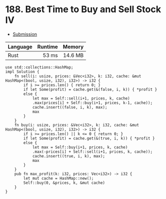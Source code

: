 # 188. Best Time to Buy and Sell Stock IV
- [Submission](https://leetcode.com/submissions/detail/1269663937/)

| Language | Runtime | Memory |
| :-       |       -:|      -:|
| Rust | 53 ms | 14.6 MB |
```
use std::collections::HashMap;
impl Solution {
    fn sell(i: usize, prices: &Vec<i32>, k: i32, cache: &mut HashMap<(bool, usize, i32), i32>) -> i32 {
        if i >= prices.len() { return 0; }
        if let Some(profit) = cache.get(&(false, i, k)) { *profit }
        else {
            let max = Self::sell(i+1, prices, k, cache)
            .max(prices[i] + Self::buy(i+1, prices, k-1, cache));
            cache.insert((false, i, k), max);
            max
        }
    }
    fn buy(i: usize, prices: &Vec<i32>, k: i32, cache: &mut HashMap<(bool, usize, i32), i32>) -> i32 {
        if i >= prices.len() || k <= 0 { return 0; }
        if let Some(profit) = cache.get(&(true, i, k)) { *profit }
        else {
            let max = Self::buy(i+1, prices, k, cache)
            .max(-prices[i] + Self::sell(i+1, prices, k, cache));
            cache.insert((true, i, k), max);
            max
        }
    }
    pub fn max_profit(k: i32, prices: Vec<i32>) -> i32 {
        let mut cache = HashMap::new();
        Self::buy(0, &prices, k, &mut cache)
    }
}
```
